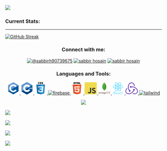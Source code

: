 <img  src="https://i.ibb.co/ZfBhwkT/Untitled-design.png"/>
<h3   align="left "> Current Stats:</h3>
<hr>
<a   align="center " href="https://git.io/streak-stats"><img src="https://github-readme-streak-stats.herokuapp.com?user=sabbir7707&theme=merko" alt="GitHub Streak" /></a>


<h3  align="center "> Connect with me:</h3>


<p align="center">
<a href="https://twitter.com/@sabbirh90739675" target="blank"><img align="center" src="https://raw.githubusercontent.com/rahuldkjain/github-profile-readme-generator/master/src/images/icons/Social/twitter.svg" alt="@sabbirh90739675" height="30" width="40" /></a>
<a href="https://linkedin.com/in/sabbir hosain" target="blank"><img align="center" src="https://raw.githubusercontent.com/rahuldkjain/github-profile-readme-generator/master/src/images/icons/Social/linked-in-alt.svg" alt="sabbir hosain" height="30" width="40" /></a>
<a href="https://fb.com/sabbir hosain" target="blank"><img align="center" src="https://raw.githubusercontent.com/rahuldkjain/github-profile-readme-generator/master/src/images/icons/Social/facebook.svg" alt="sabbir hosain" height="30" width="40" /></a>
</p>

<h3 align="center">Languages and Tools:</h3>
<p align="center"> <a href="https://www.cprogramming.com/" target="_blank" rel="noreferrer"> <img src="https://raw.githubusercontent.com/devicons/devicon/master/icons/c/c-original.svg" alt="c" width="40" height="40"/> </a> <a href="https://www.w3schools.com/cpp/" target="_blank" rel="noreferrer"> <img src="https://raw.githubusercontent.com/devicons/devicon/master/icons/cplusplus/cplusplus-original.svg" alt="cplusplus" width="40" height="40"/> </a> <a href="https://www.w3schools.com/css/" target="_blank" rel="noreferrer"> <img src="https://raw.githubusercontent.com/devicons/devicon/master/icons/css3/css3-original-wordmark.svg" alt="css3" width="40" height="40"/> </a> <a href="https://firebase.google.com/" target="_blank" rel="noreferrer"> <img src="https://www.vectorlogo.zone/logos/firebase/firebase-icon.svg" alt="firebase" width="40" height="40"/> </a> <a href="https://www.w3.org/html/" target="_blank" rel="noreferrer"> <img src="https://raw.githubusercontent.com/devicons/devicon/master/icons/html5/html5-original-wordmark.svg" alt="html5" width="40" height="40"/> </a> <a href="https://developer.mozilla.org/en-US/docs/Web/JavaScript" target="_blank" rel="noreferrer"> <img src="https://raw.githubusercontent.com/devicons/devicon/master/icons/javascript/javascript-original.svg" alt="javascript" width="40" height="40"/> </a> <a href="https://www.mongodb.com/" target="_blank" rel="noreferrer"> <img src="https://raw.githubusercontent.com/devicons/devicon/master/icons/mongodb/mongodb-original-wordmark.svg" alt="mongodb" width="40" height="40"/> </a> <a href="https://reactjs.org/" target="_blank" rel="noreferrer"> <img src="https://raw.githubusercontent.com/devicons/devicon/master/icons/react/react-original-wordmark.svg" alt="react" width="40" height="40"/> </a> <a href="https://redux.js.org" target="_blank" rel="noreferrer"> <img src="https://raw.githubusercontent.com/devicons/devicon/master/icons/redux/redux-original.svg" alt="redux" width="40" height="40"/> </a> <a href="https://tailwindcss.com/" target="_blank" rel="noreferrer"> <img src="https://www.vectorlogo.zone/logos/tailwindcss/tailwindcss-icon.svg" alt="tailwind" width="40" height="40"/> </a> </p>

<!-- [![GitHub Trends SVG](https://api.githubtrends.io/user/svg/sabbir7707/langs)](https://githubtrends.io) -->



<div align="center">

![](http://github-profile-summary-cards.vercel.app/api/cards/profile-details?username=sabbir7707&theme=blue_green)

</div>
<div  className =" grid grid-cols-2 " align="left"  >

![](http://github-profile-summary-cards.vercel.app/api/cards/repos-per-language?username=sabbir7707&theme=blue_green)

![](http://github-profile-summary-cards.vercel.app/api/cards/most-commit-language?username=sabbir7707&theme=blue_green)

![](http://github-profile-summary-cards.vercel.app/api/cards/stats?username=sabbir7707&theme=blue_green)

![](http://github-profile-summary-cards.vercel.app/api/cards/productive-time?username=sabbir7707&theme=blue_green&utcOffset=8)

</div>
